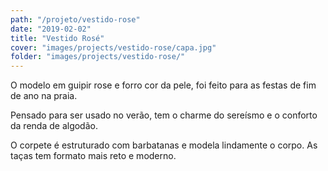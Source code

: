 ```yaml
---
path: "/projeto/vestido-rose"
date: "2019-02-02"
title: "Vestido Rosé"
cover: "images/projects/vestido-rose/capa.jpg"
folder: "images/projects/vestido-rose/"
---
```


O modelo em guipir rose e forro cor da pele, foi feito para as festas de fim de ano na praia.

Pensado para ser usado no verão, tem o charme do sereísmo e o conforto da renda de algodão.

O corpete é estruturado com barbatanas e modela lindamente o corpo. As taças tem formato mais reto e moderno.
